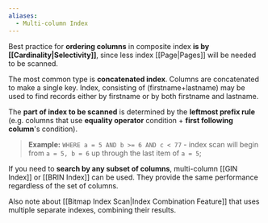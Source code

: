 ```yaml
---
aliases:
  - Multi-column Index
---
```

Best practice for **ordering columns** in composite index **is by [[Cardinality|Selectivity]]**, since less index [[Page|Pages]] will be needed to be scanned.

The most common type is **concatenated index**. Columns are concatenated to make a single key. Index, consisting of (firstname+lastname) may be used to find records either by firstname or by both firstname and lastname.

The **part of index to be scanned** is determined by the **leftmost prefix rule** (e.g. columns that use **equality operator** condition + **first following column**'s condition).

> **Example:**
> `WHERE a = 5 AND b >= 6 AND c < 77` - index scan will begin from `a = 5, b = 6` up through the last item of `a = 5`;

If you need to **search by any subset of columns**, multi-column [[GIN Index]] or [[BRIN Index]] can be used. They provide the same performance regardless of the set of columns. 

Also note about [[Bitmap Index Scan|Index Combination Feature]] that uses multiple separate indexes, combining their results.
